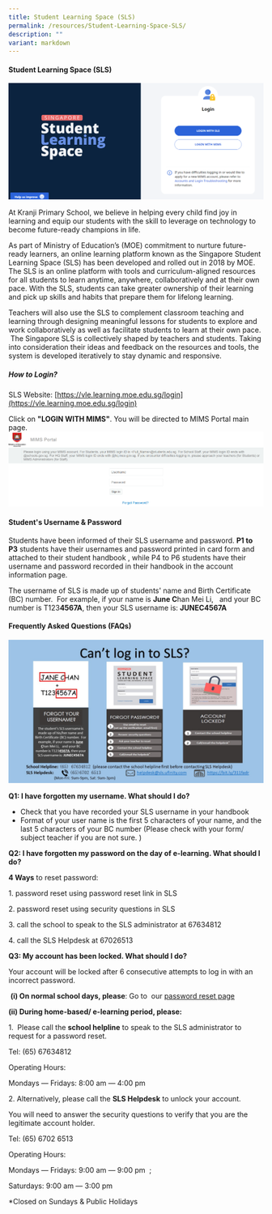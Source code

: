 ```yaml
---
title: Student Learning Space (SLS)
permalink: /resources/Student-Learning-Space-SLS/
description: ""
variant: markdown
---
```

#### **Student Learning Space (SLS)**
![](/images/SLS_main_page_login.png)

At Kranji Primary School, we believe in helping every child find joy in learning and equip our students with the skill to leverage on technology to become future-ready champions in life.

As part of Ministry of Education’s (MOE) commitment to nurture future-ready learners, an online learning platform known as the Singapore Student Learning Space (SLS) has been developed and rolled out in 2018 by MOE. The SLS is an online platform with tools and curriculum-aligned resources for all students to&nbsp;learn anytime, anywhere, collaboratively and at their own pace. With the SLS, students can take&nbsp;greater ownership of their learning and pick up skills and habits that prepare them for lifelong learning.&nbsp; &nbsp; &nbsp; &nbsp;

Teachers will also use the SLS to complement classroom teaching and learning through designing meaningful lessons for students to explore and work collaboratively as well as facilitate students to learn at their own pace.&nbsp; &nbsp;The Singapore SLS is collectively shaped by teachers and students. Taking into consideration their ideas and feedback on the resources and tools, the system is developed iteratively to stay dynamic and responsive.  
##### **How to Login?**

SLS Website: [https://vle.learning.moe.edu.sg/login](https://vle.learning.moe.edu.sg/login)

Click on **"LOGIN WITH MIMS"**. You will be directed to MIMS Portal main page.
![](/images/MIMS_Login_page.png)


#### **Student's Username &amp; Password**&nbsp;


Students have been informed of their SLS username and password.&nbsp;**P1 to P3**&nbsp;students have their usernames and password printed in card form and attached to their student handbook , while P4 to P6 students have their username and password recorded in their handbook in the account information page.&nbsp;  
  
The username of SLS is made up of students' name and Birth Certificate (BC) number.&nbsp; For example, if your name is&nbsp;**June C**han Mei Li,&nbsp; &nbsp;and your BC number is T123**4567A**, then your SLS username is:&nbsp;**JUNEC4567A**  

#### **Frequently Asked Questions (FAQs)**

  
<img style="width:100%;height:50%" src="/images/Resources/Student%20Learning%20Space%20(SLS)/S2.jpg">
  

**Q1: I have forgotten my username. What should I do?**&nbsp;  

*   Check that you have recorded your SLS username in your handbook
*   Format of your user name is the first 5 characters of your name, and the last 5 characters of your BC number (Please check with your form/ subject teacher if you are not sure. )

  

**Q2:&nbsp;I have forgotten my password on the day of e-learning. What should I do?**

**4 Ways**&nbsp;to reset password:

1\. password reset using password reset link in SLS

2\. password reset using security questions in SLS

3.&nbsp;call the school to speak to the SLS administrator at 67634812

4\. call the SLS Helpdesk at 67026513&nbsp;

  

**Q3: My account has been locked. What should I do?**&nbsp;

Your account will be locked after 6 consecutive attempts to log in with an incorrect password.&nbsp;

&nbsp;**(i) On normal school days, please**: Go to&nbsp; our <a href="http://go.gov.sg/passwordresetform" target="\_blank">password reset page</a>&nbsp;

**(ii) During home-based/ e-learning period, please:**

1.&nbsp;&nbsp;Please call the&nbsp;**school helpline**&nbsp;to speak to the SLS administrator to request for a password reset.

Tel: (65)&nbsp;67634812

Operating Hours:&nbsp;

Mondays ― Fridays: 8:00 am ― 4:00 pm  

2\. Alternatively, please call the&nbsp;**SLS Helpdesk**&nbsp;to unlock your account.&nbsp;

You will need to answer the&nbsp;security questions&nbsp;to verify that you are&nbsp;the legitimate account holder.&nbsp;

Tel: (65) 6702 6513&nbsp;

Operating Hours:

Mondays ― Fridays: 9:00 am ― 9:00 pm&nbsp; ;

Saturdays: 9:00 am ― 3:00 pm&nbsp;

\*Closed on Sundays &amp; Public Holidays